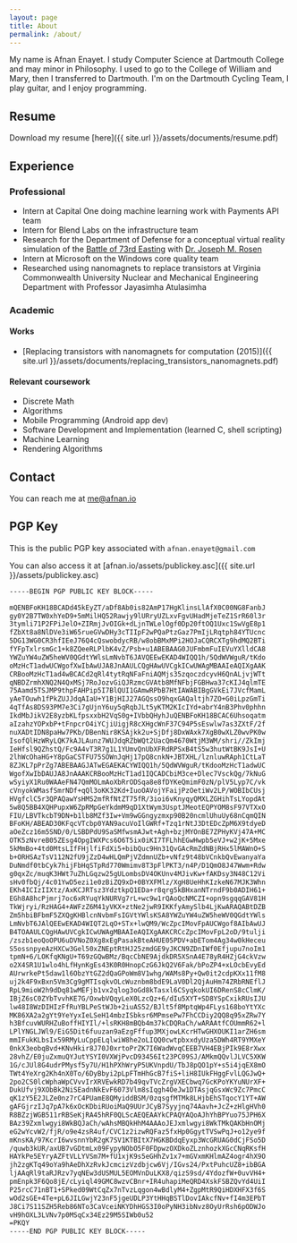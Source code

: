 ```yaml
---
layout: page
title: About
permalink: /about/
---
```


My name is Afnan Enayet. I study Computer Science at Dartmouth College and may
minor in Philosophy. I used to go to the College of William and Mary, then I
transferred to Dartmouth.
I'm on the Dartmouth Cycling Team, I play guitar, and I enjoy programming.

## Resume

Download my resume [here]({{ site.url }}/assets/documents/resume.pdf)

## Experience

### Professional

- Intern at Capital One doing machine learning work with Payments API team
- Intern for Blend Labs on the infrastructure team
- Research for the Department of Defense for a conceptual virtual reality
  simulation of the [Battle of 73rd Easting](https://en.wikipedia.org/wiki/Battle_of_73_Easting) with
  [Dr. Joseph M. Rosen](https://engineering.dartmouth.edu/people/faculty/joseph-rose)
- Intern at Microsoft on the Windows core quality team
- Researched using nanomagnets to replace transistors at Virginia Commonwealth
  University Nuclear and Mechanical Engineering Department with Professor Jayasimha
  Atulasimha

### Academic

#### Works

- [Replacing transistors with nanomagnets for computation (2015)]({{ site.url }}/assets/documents/replacing_transistors_nanomagnets.pdf)

#### Relevant coursework

- Discrete Math
- Algorithms
- Mobile Programming (Android app dev)
- Software Development and Implementation (learned C, shell scripting)
- Machine Learning
- Rendering Algorithms

## Contact

You can reach me at [me@afnan.io](mailto:me@afnan.io)

## PGP Key

This is the public PGP key associated with `afnan.enayet@gmail.com`

You can also access it at [afnan.io/assets/publickey.asc]({{ site.url }}/assets/publickey.asc)

```txt
-----BEGIN PGP PUBLIC KEY BLOCK-----

mQENBFoKH18BCADd45kEyZT/aDf8Ab0is82AmP17HgKlinsLlAfX0C00NG8FanbJ
gy0Y2B7TW0xhYeD9+5mMilHQ52Rawjy9lURryUZLxvFgvUHadMjeTeZ1SrR60l3r
3tymli71P2FPiJelO+ZIRmjJvOIGk+dLjnTWLelOgf0Dp20ftOQ1Uxc1SwVgE8p1
fZbXt8a8NlDVe3iW65rueGVwDHy3cTIIpF2wPQaPtzGaz7PmIjLRqtph84YTUcnc
5DG13WG0CR3hfIEeJ76Q4cQswobdycRB/w8obBMxMPi2HOJaCQRCXTg9hdMQ2BTi
fYFpTxlrsmGc1+k8ZQeeRLPlbK4vZ/Psb+u1ABEBAAG0JUFmbmFuIEVuYXlldCA8
YWZuYW4uZW5heWV0QGdtYWlsLmNvbT6JAVQEEwEKAD4WIQQ1h/5QdWVWguR/tKdo
oMzHcT1adwUCWgofXwIbAwUJA8JnAAULCQgHAwUVCgkICwUWAgMBAAIeAQIXgAAK
CRBooMzHcT1ad4wBCACd2qRl4tytRqNFaFniAQMjs35zqoczdcyvH6QnALjvjWTt
qNBDZrmhXNQ2N4QxMSj7RoJozvGiQJRzmcGVAtb8MfNFbjFGBHwa37cKIJ4qlmTE
75Aamd5TSJMP9thpFAHPip5I7BlQUI1GAmwRPbB7HtIAWABIBgGVkEi7JVcfMamL
yAeTOuwh1fPkZUJJdqAIaU+Y1BjHIJ27AGQssO9hqxGAQaltjh7ZO+G0iLpzGmTi
4qTfAs8DS93PM7e3Ci7gUjnY6uy5qRqbJLt5yKTM2KIcIYd+abrY4nB3Phv0phhn
IkdMbJikV2E8yzbKLfpsxxbH2VqS0g+IVbbQHyhJuQENBFoKH18BCAC6Uhsoqatm
aIzahzYOPxbP+tFnpcrO4iYCjiUigjR8cXHgcWnF37C94P5sEswlw7as3ZXtF/2f
nuXADtIDN8paHw7PKb/DBenNir8KSAjkk2u+SjDfj8DxWAxk7XgB0wXLZ0wvPK0w
IsofQlHzWRyLQK7kAJLAunz7WUJdqRZbWQt2UacQm4670WtjM3WM/shri//ZkImj
IeHfsl9QZhstQ/Fc9A4vT3R7g1L1YUmvQnUbXFRdRPSxB4tS5w3hutWtBK9JsI+U
2lhWcOhaHG+Y8pGaCSTFU75SOWnJqHj17pQ8cnkN+JBTXHL/lznluwRAph1CtLaT
8ZJKL7pPrZg7ABEBAAGJATwEGAEKACYWIQQ1h/5QdWVWguR/tKdooMzHcT1adwUC
WgofXwIbDAUJA8JnAAAKCRBooMzHcT1ad1IQCADCbiM3ce+Dlec7VsckQg/7kNuG
wSyiyX1Ru0WAAeFN47QmMOLmAoXbRrODSqa8e8fDYKeQmimF0zN/plV5Lyp7C/vk
cVnyokWMasfSmrNDf+qQl3oKK32Kd+IuoOAVojYFaijPzOetiWv2LP/WOBIbCUsj
HVgfclC5r3QPAQawYsHMS2mfRfNtZT75fR/3ioi6vKnyqyQMXLZGHihTsLYopdAt
5w8Q5BB4XQHPupxW6ZpRMpGeYkdmM9qD1XtWym3UsptJMeotEQPYOM8sF97VTXxO
FIU/LBVTkcbT9DN+b1lb8MZf3Iw+Vm9wGGngyzmxp90B20ncmlUhuUy68nCqmQIN
BFoKH/ABEAD30KFqcVTcbp0YAN9acuVoIlGWRf+Tzq1rNtJ3DtEDcZpM6X9tdyeD
aOeZcz16m5SND/0/LSBDPdU9SaSMfwsmAJwt+Agh+bzjMYOnBE7ZPHyKVj47A+MC
OTK5zNvreB05ZEsg4OpgIWXPcs6O6T5ix0iKI7TFLhhEGwHwpb5eVJ+w2jK+5Mxe
5kMmBo+4td0MtsLIfFHjlfiFdXi5+bibQuc9Hn31QvGAcRmZdNBjRHx5lMAWnO+S
b+ORHSAzTsV112N2fU9jZzD4wHLQmPjVZdmnUZb+vNfz9t48bVCnkbQvEwanyaYa
DuNmdf0tbCyk7hijFbHqSTpRd770Wmimv8T3pFlPKT3/n4P/D1QmO8J47Wwm+Rdw
g0qxZc/muqK3HWt7uZhLGqzw25gULombsDV4OKUnv4MJivKw+fAKDsy3N48C12Vi
sHv0fbQj/4c01YwD5ezi1e0zBiZQ9xD+0BYXFMlz/XgH8UeHhKIzkeN67MJK3Whn
EKh4ICIzIIXtz/AxKCJRTsz3YdztkpQ1EDa+r8qrg5kBHxanNTrndF9b0ADIH61+
EGh8A8hcPjmrj7oc6xRYuqYkNURVg7rL+wc9w1rQAoQcNMCZI+opn9sgqqGAV81H
TkWjryi/RzHAG4+AWFzZ6M41yVKX+ztNe2jwR9IKKfyAmySlb4LjKwARAQABtDZB
Zm5hbiBFbmF5ZXQgKHBlcnNvbmFsIGVtYWlsKSA8YWZuYW4uZW5heWV0QGdtYWls
LmNvbT6JAlQEEwEKAD4WIQT2LqO+STx+lwQM9/WcZpcIMovFpAUCWgof8AIbAwUJ
B4TOAAULCQgHAwUVCgkICwUWAgMBAAIeAQIXgAAKCRCcZpcIMovFpL2oD/9tulji
/zszb1eoQoOPU6uDVNoZ0Xg8xEgPasakBteAHUE05PDV+abETom4Ag34w0kHeceu
S5ossnpyeAzHXCw3Gel50xZNEptRtHJ25zmdGE9yJKCN9ZDnIWf0Efjupu7noIm1
tpmN+6/LOKfqKNgU+T69zGQwBMz/BqcCbNE9AjdkDR5XSnA4E78yR4HZjG4ckVzw
o2X4SR1U1wlo4hLfHynKgEs43K0R0HnopCzG6JkQ2V6Fak/bPoZP4+xLOcbEvyEd
AUrwrkePt5daw1l6ObzYtGZ2dQaGPoWm8V1whg/WAMs8Py+Qw0it2cdpKXx11fM8
uj2k4F9xBxn5Vm3Cg9gMTIsqkvOLcWuznbm8bdE9LaV0Dl2QjAuHm74ZRbRNEflJ
RpL9mioW2h9dDq81wMEFjb1vx2qlog3oGd8kTasxl6CSyqkokUI6DRenS8cClmK/
IBjZ6sC0ZYbTvvhKE7G/OxwbVQqyLeX0LzcQz+6/dIu5XYT+SD8YSpCxikRUsIJU
lw48I8WzDIHIzFfRuYBLPeStWJb+2iuAS52/BJlt5f8MptqWp4FLys168boYtYXc
MK86XA2a2gYt9YeYyxIeLSeH14mbzISbksr6MPmsePw7FhCCDiy2QQ8q95xZRw7Y
h3BfcuvWURHZuBoffHIYIl/+lsRKH8mBQb4m37kCDQRaCh/wARAAtfCOUmmR62+l
LPlYNGLJWl9/EiG5Dit6fuuzan9aEzgFffup3MXjowLKcrHTwGHXOUKI1arZH6sm
mmIFukKLbsIx59RMyLuCppELqlwiW8he2oLIQQ0cwtpbxxdyUza5DWh4RT9YMXeY
0nkX3eobqBvd+KNvHkir8J70J0xrtoPrZK7I6WadWvqCEEB7VH4EBjPIk9E8rXwx
28vhZ/E0juZxmuQYJutYSYI0VXWjPvcD93456It23PC09SJ/AMkmQQvlJLVC5XKW
1G/cJUl8G4udrPMysf5y7U/H1hPXhWryP5UKVnpdU/TbJ8pQO1pY+s5i4jqEX8mO
TWt4YeXrg2Kh4nX0To/6DyBbyi2pLpFTmHhGcB7fiS+liH8IUkFHggFvlLQGJwQ+
2po2CS0lcWphaWpCVvvIrXRVEwkRD7b49qvTVcZrgVXECbwq7GcKPoYKYuNUrXF+
DukUfvj9XObBk2NiSEadnNkEvF6073Vlm8sIqgh4OeJw1DTAsjqGsxWc9Zc7PmcC
qK1zY5E2JLZe0nz7rC4PUamE8QMyiddBSM/0zqsgfMTMk8LHjbEhSTqocY1YT+AW
gAFGjrzIJq7pA7k6xOcKDbiRUoiMaQ9UUrJCyB7Syyjnq74Aavh+JcZ+zHlgHVh0
R8BZzjWGB511rRBSeKjRA45hRF0QLScAEQEAAYkCPAQYAQoAJhYhBPYuo75JPH6X
BAz39Zxmlwgyi8WkBQJaCh/wAhsMBQkHhM4AAAoJEJxmlwgyi8WkTMkQAKbHnOMj
eG2wYcvW2/fjR/o9e4zsR4uf/CVC1z2izwRQFaz5fxHp0GgytTVSwPqJ+o12ye9f
mKnsKA/97KcrI6wvsnnYbR2gK7SV1KTBItX7HGKBDdqEyxp3WcGRUAG0dCjFSo5D
/quwb3kUR/axUB7vGDtmLx09FypyNObO5F0FDpwzOXDkoZLznhozkXGcCNqRKsfH
HAYkPe5EYryAZFtVLLYVSm7M+fU1xjK9s5eGHhZv1x7+mGVxmKHlmAZ4ogr4hX9O
jh2zgKTq49oYa9hAeDhXzRvkJcmcizVzdbjcw6Vj/IGvs24/PxtPuhcUZ8+ibBGA
ljAAqRl9taRJRzv7yqNEw3dUSMUL5EOMVnDuLKX8/qizS9sd/4YdozfW+0uvVH4+
pmEnpk3F6Qo8jE/cLyiql49GMC8wzvCBnr+IR4uhapiMeQRD4XskFSBZQvYd4UiI
P25rcC71nBT1+SPked09WtCqZx7nTvzLqgon4wBdlyM4+ZgpMtR9QiHDXHFX3f6S
wOd2sGE+4Te+pL6JILGwjY23nF5jgeUDLP3YtHHqBSTlDovIAkcfNv+fI4m3EPbT
J8Ci7S11SZH5Reb86NTo3CaVceiNKYDhHGS3I0oPyNH3ibNvz8OyUrRsh6pODWJo
vH9hOXL3LVNv7p0MSqCx34Ez29M5SIWb0u52
=PKQY
-----END PGP PUBLIC KEY BLOCK-----
```
